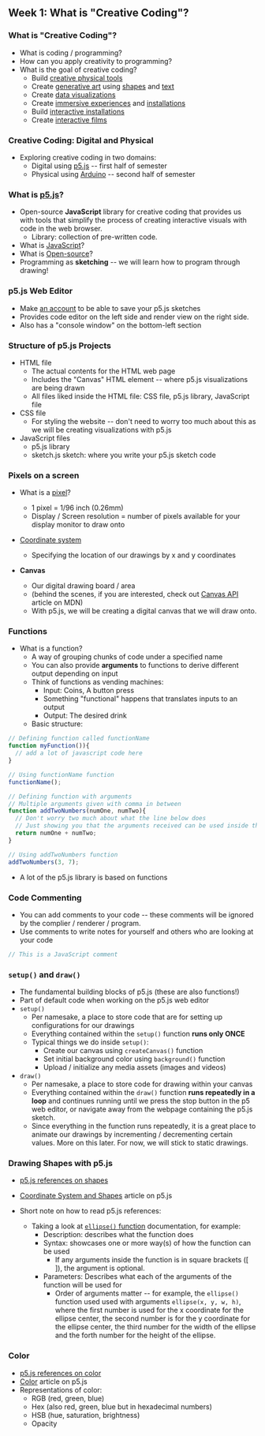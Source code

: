 ## Week 1: What is "Creative Coding"?

### What is "Creative Coding"?

* What is coding / programming?
* How can you apply creativity to programming?
* What is the goal of creative coding?
  * Build [creative physical tools](https://www.youtube.com/watch?v=hFZFjoX2cGg)
  * Create [generative art](https://en.wikipedia.org/wiki/Generative_art) using [shapes](http://mariuswatz.com/works/abstract01js/) and [text](https://benfry.com/safire/)
  * Create [data visualizations](http://jillhubley.com/project/nyctrees/)
  * Create [immersive experiences](http://flong.com/archive/projects/augmented-hand-series/) and [installations](https://www.teamlab.art/w/shifting_valley_living_creatures/)
  * Build [interactive installations](https://www.youtube.com/watch?v=kV8v2GKC8WA)
  * Create [interactive films](https://stonewallforever.org/)



### Creative Coding: Digital and Physical

* Exploring creative coding in two domains:
  * Digital using [p5.js](https://p5js.org/) -- first half of semester
  * Physical using [Arduino](https://www.arduino.cc/) -- second half of semester



### What is [p5.js](https://p5js.org/)?

* Open-source **JavaScript** library for creative coding that provides us with tools that simplify the process of creating interactive visuals with code in the web browser.
  * Library: collection of pre-written code. 
* What is [JavaScript](https://developer.mozilla.org/en-US/docs/Web/JavaScript)?
* What is [Open-source](https://en.wikipedia.org/wiki/Open-source_software)?
* Programming as **sketching** -- we will learn how to program through drawing!



### p5.js Web Editor

* Make [an account](https://editor.p5js.org/signup) to be able to save your p5.js sketches
* Provides code editor on the left side and render view on the right side.
* Also has a "console window" on the bottom-left section



### Structure of p5.js Projects

* HTML file
  * The actual contents for the HTML web page
  * Includes the "Canvas" HTML element -- where p5.js visualizations are being drawn
  * All files liked inside the HTML file: CSS file, p5.js library, JavaScript file
* CSS file
  * For styling the website -- don't need to worry too much about this as we will be creating visualizations with p5.js
* JavaScript files
  * p5.js library
  * sketch.js sketch: where you write your p5.js sketch code



### Pixels on a screen

* What is a [pixel](https://en.wikipedia.org/wiki/Pixel)?
  * 1 pixel = 1/96 inch (0.26mm)
  * Display / Screen resolution = number of pixels available for your display monitor to draw onto

* [Coordinate system](https://editor.p5js.org/js6450/sketches/gCoI-ztDu)
  * Specifying the location of our drawings by x and y coordinates
* **Canvas**
  * Our digital drawing board / area
  * (behind the scenes, if you are interested, check out [Canvas API](https://developer.mozilla.org/en-US/docs/Web/API/Canvas_API) article on MDN) 
  * With p5.js, we will be creating a digital canvas that we will draw onto.



### Functions

* What is a function?
  * A way of grouping chunks of code under a specified name
  * You can also provide **arguments** to functions to derive different output depending on input
  * Think of functions as vending machines:
    * Input: Coins, A button press
    * Something "functional" happens that translates inputs to an output
    * Output: The desired drink
  * Basic structure:

```js
// Defining function called functionName
function myFunction()){
  // add a lot of javascript code here
}

// Using functionName function
functionName();

// Defining function with arguments
// Multiple arguments given with comma in between
function addTwoNumbers(numOne, numTwo){
  // Don't worry two much about what the line below does
  // Just showing you that the arguments received can be used inside the function
  return numOne + numTwo;
}

// Using addTwoNumbers function
addTwoNumbers(3, 7);
```

* A lot of the p5.js library is based on functions



### Code Commenting

* You can add comments to your code -- these comments will be ignored by the complier / renderer / program.
* Use comments to write notes for yourself and others who are looking at your code

```js
// This is a JavaScript comment
```



### `setup()` and `draw()`

* The fundamental building blocks of p5.js (these are also functions!)
* Part of default code when working on the p5.js web editor
* `setup()`
  * Per namesake, a place to store code that are for setting up configurations for our drawings
  * Everything contained within the `setup()` function **runs only ONCE**
  * Typical things we do inside `setup()`:
    * Create our canvas using `createCanvas()` function
    * Set initial background color using `background()` function
    * Upload / initialize any media assets (images and videos)
* `draw()`
  * Per namesake, a place to store code for drawing within your canvas
  * Everything contained within the `draw()` function **runs repeatedly in a loop** and continues running until we press the stop button in the p5 web editor, or navigate away from the webpage containing the p5.js sketch.
  * Since everything in the function runs repeatedly, it is a great place to animate our drawings by incrementing / decrementing certain values. More on this later. For now, we will stick to static drawings.



### Drawing Shapes with p5.js

* [p5.js references on shapes](https://p5js.org/reference/#group-Shape)

* [Coordinate System and Shapes](https://p5js.org/learn/coordinate-system-and-shapes.html) article on p5.js
* Short note on how to read p5.js references:
  * Taking a look at [`ellipse()` function](https://p5js.org/reference/#/p5/ellipse) documentation, for example:
    * Description: describes what the function does
    * Syntax: showcases one or more way(s) of how the function can be used
      * If any arguments inside the function is in square brackets ([ ]), the argument is optional.
    * Parameters: Describes what each of the arguments of the function will be used for
      * Order of arguments matter -- for example, the `ellipse()` function used used with arguments `ellipse(x, y, w, h)`, where the first number is used for the x coordinate for the ellipse center, the second number is for the y coordinate for the ellipse center, the third  number for the width of the ellipse and the forth number for the height of the ellipse.



### Color

* [p5.js references on color](https://p5js.org/reference/#group-Color)
* [Color](https://p5js.org/learn/color.html) article on p5.js
* Representations of color:
  * RGB (red, green, blue)
  * Hex (also red, green, blue but in hexadecimal numbers)
  * HSB (hue, saturation, brightness)
  * Opacity